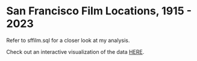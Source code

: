 # San Francisco Film Locations, 1915 - 2023

Refer to sffilm.sql for a closer look at my analysis.

Check out an interactive visualization of the data [HERE](https://public.tableau.com/app/profile/katelyn.mueller.mclean/viz/SanFranciscoFilmingLocations/Dashboard1).
